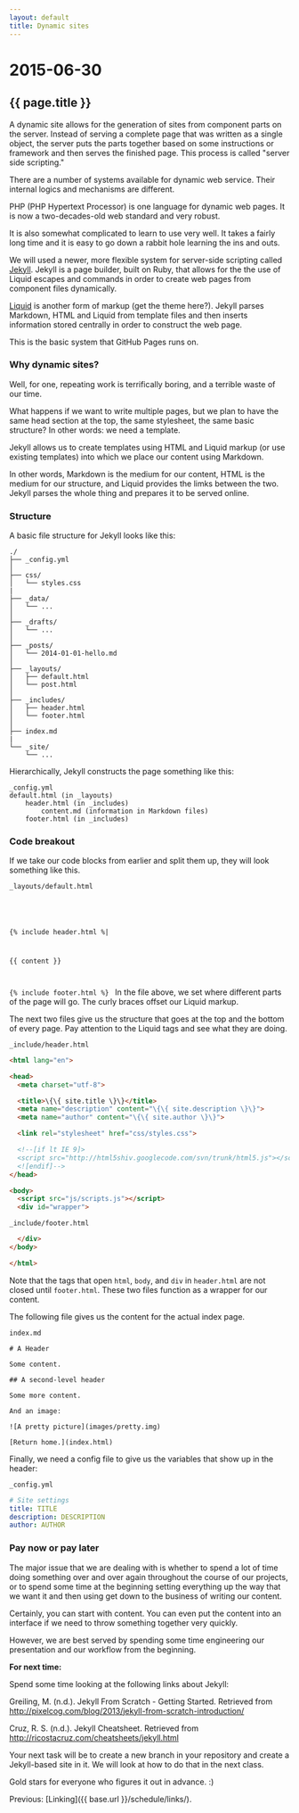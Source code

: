 ```yaml
---
layout: default
title: Dynamic sites
---
```


# 2015-06-30
## {{ page.title }}

A dynamic site allows for the generation of sites from component parts on the server. 
Instead of serving a complete page that was written as a single object, the server puts the parts together based on some instructions or framework and then serves the finished page.
This process is called "server side scripting."

There are a number of systems available for dynamic web service. 
Their internal logics and mechanisms are different. 

PHP (PHP Hypertext Processor) is one language for dynamic web pages. 
It is now a two-decades-old web standard and very robust. 

It is also somewhat complicated to learn to use very well. 
It takes a fairly long time and it is easy to go down a rabbit hole learning the ins and outs. 

We will used a newer, more flexible system for server-side scripting called <a href="http://jekyllrb.com/" target="_blank">Jekyll</a>. 
Jekyll is a page builder, built on Ruby, that allows for the the use of Liquid escapes and commands in order to create web pages from component files dynamically. 

<a href="http://liquidmarkup.org/" target="_blank">Liquid</a> is another form of markup (get the theme here?). 
Jekyll parses Markdown, HTML and Liquid from template files and then inserts information stored centrally in order to construct the web page. 

This is the basic system that GitHub Pages runs on. 

### Why dynamic sites? 

Well, for one, repeating work is terrifically boring, and a terrible waste of our time.  

What happens if we want to write multiple pages, but we plan to have the same head section at the top, the same stylesheet, the same basic structure? In other words: we need a template. 

Jekyll allows us to create templates using HTML and Liquid markup (or use existing templates) into which we place our content using Markdown. 

In other words, Markdown is the medium for our content, HTML is the medium for our structure, and Liquid provides the limks between the two. 
Jekyll parses the whole thing and prepares it to be served online. 

### Structure

A basic file structure for Jekyll looks like this:

```
./
├── _config.yml
│
├── css/
│   └── styles.css
|
├── _data/
│   └── ...
│
├── _drafts/
│   └── ...
│
├── _posts/
│   └── 2014-01-01-hello.md
│
├── _layouts/
│   ├── default.html
│   └── post.html
│
├── _includes/             
│   ├── header.html
│   └── footer.html
│
├── index.md
|
└── _site/
    └── ...
```

Hierarchically, Jekyll constructs the page something like this:

```
_config.yml
default.html (in _layouts)
	header.html (in _includes)
		content.md (information in Markdown files)
	footer.html (in _includes)
```

### Code breakout

If we take our code blocks from earlier and split them up, they will look something like this.

`_layouts/default.html`

<code>
<!doctype html>

&#123;% include header.html %&#124;

\{\{ content \}\}

\{\% include footer.html \%\}
</code>
In the file above, we set where different parts of the page will go. 
The curly braces offset our Liquid markup.

The next two files give us the structure that goes at the top and the bottom of every page. 
Pay attention to the Liquid tags and see what they are doing. 

`_include/header.html`

```html
<html lang="en">

<head>
  <meta charset="utf-8">

  <title>\{\{ site.title \}\}</title>
  <meta name="description" content="\{\{ site.description \}\}">
  <meta name="author" content="\{\{ site.author \}\}">

  <link rel="stylesheet" href="css/styles.css">

  <!--[if lt IE 9]>
  <script src="http://html5shiv.googlecode.com/svn/trunk/html5.js"></script>
  <![endif]-->
</head>

<body>
  <script src="js/scripts.js"></script>
  <div id="wrapper">
```

`_include/footer.html`

```html
  </div>
</body>

</html>
```

Note that the tags that open `html`, `body`, and `div` in `header.html` are not closed until `footer.html`.
These two files function as a wrapper for our content.

The following file gives us the content for the actual index page. 

`index.md`

```
# A Header

Some content.

## A second-level header

Some more content.

And an image: 

![A pretty picture](images/pretty.img)

[Return home.](index.html)
```

Finally, we need a config file to give us the variables that show up in the header:

`_config.yml`

```yaml
# Site settings
title: TITLE
description: DESCRIPTION
author: AUTHOR
```

### Pay now or pay later

The major issue that we are dealing with is whether to spend a lot of time doing something over and over again throughout the course of our projects, or to spend some time at the beginning setting everything up the way that we want it and then using get down to the business of writing our content.

Certainly, you can start with content. 
You can even put the content into an interface if we need to throw something together very quickly. 

However, we are best served by spending some time engineering our presentation and our workflow from the beginning. 

**For next time:**

Spend some time looking at the following links about Jekyll:

Greiling, M. (n.d.). Jekyll From Scratch - Getting Started. Retrieved from http://pixelcog.com/blog/2013/jekyll-from-scratch-introduction/

Cruz, R. S. (n.d.). Jekyll Cheatsheet. Retrieved from http://ricostacruz.com/cheatsheets/jekyll.html

Your next task will be to create a new branch in your repository and create a Jekyll-based site in it. 
We will look at how to do that in the next class. 

Gold stars for everyone who figures it out in advance. :) 

Previous: [Linking](\{\{ base.url \}\}/schedule/links/). 

